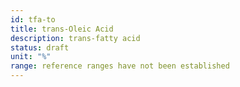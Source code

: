 ```yaml
---
id: tfa-to
title: trans-Oleic Acid
description: trans-fatty acid
status: draft
unit: "%"
range: reference ranges have not been established
---
```

